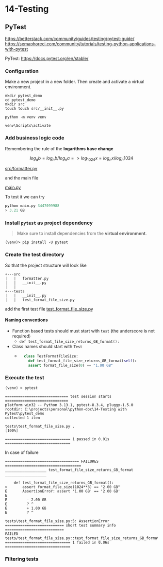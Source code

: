 # 14-Testing

## PyTest
https://betterstack.com/community/guides/testing/pytest-guide/
https://semaphoreci.com/community/tutorials/testing-python-applications-with-pytest

PyTest: https://docs.pytest.org/en/stable/


### Configuration

Make a new project in a new folder. 
Then create and activate a virtual environment.

```shell
mkdir pytest_demo
cd pytest_demo
mkdir src
touch touch src/__init__.py

python -m venv venv

venv\Scripts\activate
```

### Add business logic code
Remembering the rule of the **logarithms base change**

$$
  log_a{b}={log_nb}/log_n{a} => log_{1024}x=log_nx/log_n1024
$$


[src/formatter.py](pytest_demo%2Fsrc%2Fformatter.py)

and the main file

[main.py](pytest_demo%2Fmain.py)

To test it we can try

```python
python main.py 3447099988
> 3.21 GB
```

### Install `pytest` as project dependency

> Make sure to install dependencies from the **virtual environment**.

```shell
(venv)> pip install -U pytest
```
### Create the test directory

So that the project structure will look like

```shell 
+---src
|   |   formatter.py
|   |   __init__.py
|   |
+---tests
|   |   __init__.py
|   |   test_format_file_size.py
```

add the first test file [test_format_file_size.py](pytest_demo%2Ftests%2Ftest_format_file_size.py)

#### Naming conventions

* Function based tests should must start with `test` (the underscore is not required)
  * `def test_format_file_size_returns_GB_format():`
* Class names should start with `Test`
  * ```python
      class TestFormatFileSize:
        def test_format_file_size_returns_GB_format(self):
        assert format_file_size(0) == "1.00 GB"
    ```
    

### Execute the test

```shell
(venv) > pytest
```

```shell
============================= test session starts =============================
platform win32 -- Python 3.13.1, pytest-8.3.4, pluggy-1.5.0
rootdir: C:\projects\personal\python-doc\14-Testing with Pytest\pytest_demo
collected 1 item

tests\test_format_file_size.py .                                         [100%]

============================== 1 passed in 0.01s ==============================
```

In case of failure

```shell
================================== FAILURES ===================================
___________________ test_format_file_size_returns_GB_format ___________________

    def test_format_file_size_returns_GB_format():
>       assert format_file_size(1024**3) == "2.00 GB"
E       AssertionError: assert '1.00 GB' == '2.00 GB'
E         
E         - 2.00 GB
E         ? ^
E         + 1.00 GB
E         ? ^

tests\test_format_file_size.py:5: AssertionError
=========================== short test summary info ===========================
FAILED tests/test_format_file_size.py::test_format_file_size_returns_GB_format
============================== 1 failed in 0.06s ==============================
```

### Filtering tests



